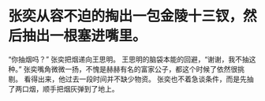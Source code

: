 # 张奕从容不迫的掏出一包金陵十三钗，然后抽出一根塞进嘴里。
“你抽烟吗？”
张奕把烟递向王思明。
王思明的脑袋本能的回避，“谢谢，我不抽这种。”
张奕嘴角微微一扬，不愧是赫赫有名的富家公子，都这个时候了依然很挑剔。
看得出来，他过去一段时间并不缺少物资。
张奕也不着急谈条件，而是先抽了两口烟，顺手把烟灰弹到了地上。

